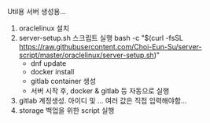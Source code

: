 Util용 서버 생성용...
1. oraclelinux 설치
2. server-setup.sh 스크립트 실행       bash -c "$(curl -fsSL https://raw.githubusercontent.com/Choi-Eun-Su/server-script/master/oraclelinux/server-setup.sh)"
	- dnf update
	- docker install
	- gitlab container 생성
	- 서버 시작 후, docker & gitlab 등 자동으로 실행
3. gitlab 계정생성. 아이디 및 ... 여러 값은 직접 입력해야함...
4. storage 백업을 위한 script 실행